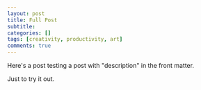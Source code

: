 ```yaml
---
layout: post
title: Full Post
subtitle:
categories: []
tags: [creativity, productivity, art]
comments: true
---
```


Here's a post testing a post with "description" in the front matter.

Just to try it out.
